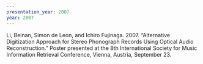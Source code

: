 ```yaml
---
presentation_year: 2007
year: 2007
---
```


Li, Beinan, Simon de Leon, and Ichiro Fujinaga. 2007. “Alternative Digitization Approach for Stereo Phonograph Records Using Optical Audio Reconstruction.” Poster presented at the 8th International Society for Music Information Retrieval Conference, Vienna, Austria, September 23.